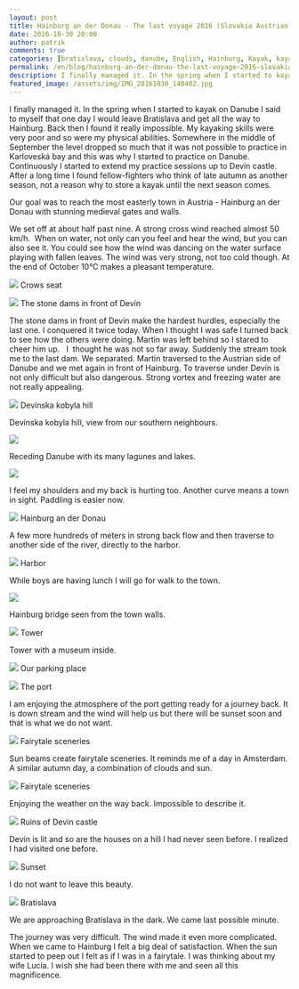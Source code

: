 ```yaml
---
layout: post
title: Hainburg an der Donau - The last voyage 2016 (Slovakia Austrian border)
date: 2016-10-30 20:00
author: patrik
comments: true
categories: [bratislava, clouds, danube, English, Hainburg, Kayak, kayak, paddling, river, ruins, seakayak, Slovakia, sunset]
permalink: /en/blog/hainburg-an-der-donau-the-last-voyage-2016-slovakia-austrian-border/
description: I finally managed it. In the spring when I started to kayak on Danube I said to myself that one day I would leave Bratislava and get all the way to Hainburg. Back then I found it really impossible. My kayaking skills were very poor and so were my physical abilities.
featured_image: /assets/img/IMG_20161030_140402.jpg
---
```

I finally managed it. In the spring when I started to kayak on Danube I said to myself that one day I would leave Bratislava and get all the way to Hainburg. Back then I found it really impossible. My kayaking skills were very poor and so were my physical abilities. Somewhere in the middle of September the level dropped so much that it was not possible to practice in Karloveská bay and this was why I started to practice on Danube. Continuously I started to extend my practice sessions up to Devín castle. After a long time I found fellow-fighters who think of late autumn as another season, not a reason why to store a kayak until the next season comes.

Our goal was to reach the most easterly town in Austria - Hainburg an der Donau with stunning medieval gates and walls.

We set off at about half past nine. A strong cross wind reached almost 50 km/h.  When on water, not only can you feel and hear the wind, but you can also see it. You could see how the wind was dancing on the water surface playing with fallen leaves. The wind was very strong, not too cold though. At the end of October 10°C makes a pleasant temperature.

![](/assets/img/IMG_20161030_115605.jpg)
Crows seat

![](/assets/img/IMG_20161030_122158.jpg)
The stone dams in front of Devín

The stone dams in front of Devín make the hardest hurdles, especially the last one. I conquered it twice today. When I thought I was safe I turned back to see how the others were doing. Martin was left behind so I stared to cheer him up.   I  thought he was not so far away. Suddenly the stream took me to the last dam. We separated. Martin traversed to the Austrian side of Danube and we met again in front of Hainburg. To traverse under Devín is not only difficult but also dangerous. Strong vortex and freezing water are not really appealing.

![](/assets/img/IMG_20161030_140402.jpg)
Devínska kobyla hill

Devínska kobyla hill, view from our southern neighbours.

![](/assets/img/IMG_20161030_140420.jpg)


Receding Danube with its many lagunes and lakes.

![](/assets/img/IMG_20161030_142530.jpg)


I feel my shoulders and my back is hurting too. Another curve means a town in sight. Paddling is easier now.

![](/assets/img/IMG_20161030_144827.jpg)
Hainburg an der Donau

A few more hundreds of meters in strong back flow and then traverse to another side of the river, directly to the harbor.

![](/assets/img/IMG_20161030_151432.jpg)
Harbor

While boys are having lunch I will go for walk to the town.

![](/assets/img/IMG_20161030_151449.jpg)


Hainburg bridge seen from the town walls.

![](/assets/img/IMG_20161030_151508.jpg)
Tower

Tower with a museum inside.

![](/assets/img/IMG_20161030_152012.jpg)
Our parking place

![](/assets/img/IMG_20161030_152545.jpg)
The port

I am enjoying the atmosphere of the port getting ready for a journey back. It is down stream and the wind will help us but there will be sunset soon and that is what we do not want.

![](/assets/img/IMG_20161030_154150.jpg)
Fairytale sceneries

Sun beams create fairytale sceneries. It reminds me of a day in Amsterdam. A similar autumn day, a combination of clouds and sun.

![](/assets/img/IMG_20161030_155218.jpg)
Fairytale sceneries

Enjoying the weather on the way back. Impossible to describe it.

![](/assets/img/IMG_20161030_155642.jpg)
Ruins of Devin castle

Devín is lit and so are the houses on a hill I had never seen before. I realized I had visited one before.

![](/assets/img/IMG_20161030_161254.jpg)
Sunset

I do not want to leave this beauty.

![](/assets/img/IMG_20161030_165443.jpg)
Bratislava

We are approaching Bratislava in the dark. We came last possible minute.

The journey was very difficult. The wind made it even more complicated. When we came to Hainburg I felt a big deal of satisfaction. When the sun started to peep out I felt as if I was in a fairytale. I was thinking about my wife Lucia. I wish she had been there with me and seen all this magnificence.